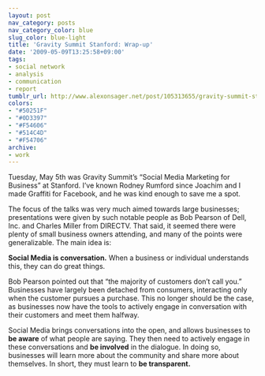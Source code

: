 ```yaml
---
layout: post
nav_category: posts
nav_category_color: blue
slug_color: blue-light
title: 'Gravity Summit Stanford: Wrap-up'
date: '2009-05-09T13:25:58+09:00'
tags:
- social network
- analysis
- communication
- report
tumblr_url: http://www.alexonsager.net/post/105313655/gravity-summit-stanford-wrap-up
colors:
- "#50251F"
- "#0D3397"
- "#F54606"
- "#514C4D"
- "#F54706"
archive:
- work
---
```


<p>Tuesday, May 5th was Gravity Summit&rsquo;s &ldquo;Social Media Marketing for Business&rdquo; at Stanford. I&rsquo;ve known Rodney Rumford since Joachim and I made Graffiti for Facebook, and he was kind enough to save me a spot.</p>
<p>The focus of the talks was very much aimed towards large businesses; presentations were given by such notable people as Bob Pearson of Dell, Inc. and Charles Miller from DIRECTV. That said, it seemed there were plenty of small business owners attending, and many of the points were generalizable. The main idea is:</p>
<p><b>Social Media is conversation.</b> When a business or individual understands this, they can do great things.</p>
<p>Bob Pearson pointed out that &ldquo;the majority of customers don&rsquo;t call you.&rdquo; Businesses have largely been detached from consumers, interacting only when the customer pursues a purchase. This no longer should be the case, as businesses now have the tools to actively engage in conversation with their customers and meet them halfway.</p>
<p>Social Media brings conversations into the open, and allows businesses to <b>be aware</b> of what people are saying. They then need to actively engage in these conversations and <b>be involved</b> in the dialogue. In doing so, businesses will learn more about the community and share more about themselves. In short, they must learn to <b>be transparent. </b></p>
